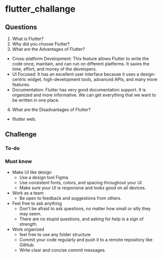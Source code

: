 # flutter_challange

## Questions

1. What is Flutter?
2. Why did you choose Flutter?
3. What are the Advantages of Flutter?
  - Cross-platform Development: This feature allows Flutter to write the code once, maintain, and can run on different platforms. It saves the time, effort, and money of the developers.
  - UI Focused: It has an excellent user interface because it uses a design-centric widget, high-development tools, advanced APIs, and many more features.
  - Documentation: Flutter has very good documentation support. It is organized and more informative. We can get everything that we want to be written in one place. 
4. What are the Disadvantages of Flutter?
  - fllutter web.

## Challenge

### To-do

### Must know

- Make UI like design
    - Use a design tool Figma.
    - Use consistent fonts, colors, and spacing throughout your UI.
    - Make sure your UI is responsive and looks good on all devices.
- Work as a team
    - Be open to feedback and suggestions from others.
- Feel free to ask anything
    - Don't be afraid to ask questions, no matter how small or silly they may seem.
    - There are no stupid questions, and asking for help is a sign of strength.
- Work organized
    - feel free to use any folder structure
    - Commit your code regularly and push it to a remote repository like GitHub.
    - Write clear and concise commit messages.
